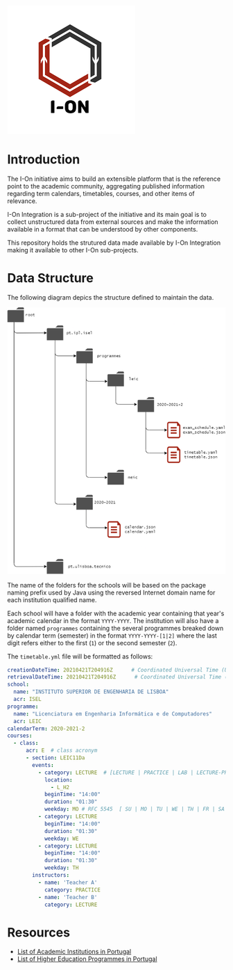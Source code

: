 [![ionproject.org](https://raw.githubusercontent.com/i-on-project/integration/master/img/i-on_logo.png)](https://www.ionproject.org)

# Introduction
The I-On initiative aims to build an extensible platform that is the reference point to the academic community, aggregating published information regarding term calendars, timetables, courses, and other items of relevance.

I-On Integration is a sub-project of the initiative and its main goal is to collect unstructured data from external sources and make the information available in a format that can be understood by other components.

This repository holds the strutured data made available by I-On Integration making it available to other I-On sub-projects.

# Data Structure

The following diagram depics the structure defined to maintain the data.

![Data Structure](https://github.com/i-on-project/integration-data/blob/experimental/img/I-On_Integration-Data_Structure.png)

The name of the folders for the schools will be based on the package naming prefix used by Java using the reversed Internet domain name for each institution qualified name.

Each school will have a folder with the academic year containing that year's academic calendar in the format `YYYY-YYYY`. The institution will also have a folder named `programmes` containing the several programmes breaked down by calendar term (semester) in the format `YYYY-YYYY-[1|2]` where the last digit refers either to the first (`1`) or the second semester (`2`).

The `timetable.yml` file will be formatted as follows: 

```yml
creationDateTime: 20210421T204916Z      # Coordinated Universal Time (UTC) - ISO 8601
retrievalDateTime: 20210421T204916Z      # Coordinated Universal Time (UTC) - ISO 8601
school:
  name: "INSTITUTO SUPERIOR DE ENGENHARIA DE LISBOA"
  acr: ISEL
programme:
  name: "Licenciatura em Engenharia Informática e de Computadores"
  acr: LEIC
calendarTerm: 2020-2021-2
courses:
  - class: 
      acr: E  # class acronym
      - section: LEIC11Da 
        events:
          - category: LECTURE  # [LECTURE | PRACTICE | LAB | LECTURE-PRACTICE]
            location:
              - L_H2
            beginTime: "14:00"
            duration: "01:30"
            weekday: MO # RFC 5545  [ SU | MO | TU | WE | TH | FR | SA ]
          - category: LECTURE
            beginTime: "14:00"
            duration: "01:30"
            weekday: WE
          - category: LECTURE
            beginTime: "14:00"
            duration: "01:30"
            weekday: TH
        instructors:
          - name: 'Teacher A'
            category: PRACTICE
          - name: 'Teacher B'
            category: LECTURE


```

# Resources
* [List of Academic Institutions in Portugal](https://www.dges.gov.pt/guias/indest.asp)
* [List of Higher Education Programmes in Portugal](https://www.dges.gov.pt/guias/indcurso.asp)
